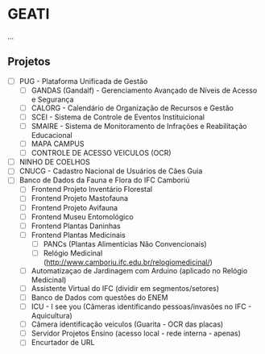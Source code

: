 # GEATI

...

## Projetos 
- [ ] PUG - Plataforma Unificada de Gestão
  - [ ] GANDAS (Gandalf) - Gerenciamento Avançado de Níveis de Acesso e Segurança
  - [ ] CALORG - Calendário de Organização de Recursos e Gestão
  - [ ] SCEI - Sistema de Controle de Eventos Instituicional
  - [ ] SMAIRE - Sistema de Monitoramento de Infrações e Reabilitação Educacional
  - [ ] MAPA CAMPUS
  - [ ] CONTROLE DE ACESSO VEICULOS (OCR)
- [ ] NINHO DE COELHOS
- [ ] CNUCG - Cadastro Nacional de Usuários de Cães Guia
- [ ] Banco de Dados da Fauna e Flora do IFC Camboriú
  - [ ] Frontend Projeto Inventário Florestal
  - [ ] Frontend Projeto Mastofauna
  - [ ] Frontend Projeto Avifauna
  - [ ] Frontend Museu Entomológico
  - [ ] Frontend Plantas Daninhas
  - [ ] Frontend Plantas Medicinais 
    - [ ] PANCs (Plantas Alimentícias Não Convencionais) 
    - [ ] Relógio Medicinal (http://www.camboriu.ifc.edu.br/relogiomedicinal/)
  - [ ] Automatizaçao de Jardinagem com Arduino (aplicado no Relógio Medicinal)
  - [ ] Assistente Virtual do IFC (dividir em segmentos/setores)
  - [ ] Banco de Dados com questões do ENEM
  - [ ] ICU - I see you (Câmeras identificando pessoas/invasões no IFC - Aquicultura)
  - [ ] Câmera identificação veiculos (Guarita - OCR das placas)
  - [ ] Servidor Projetos Ensino (acesso local - rede interna - apenas)
  - [ ] Encurtador de URL
